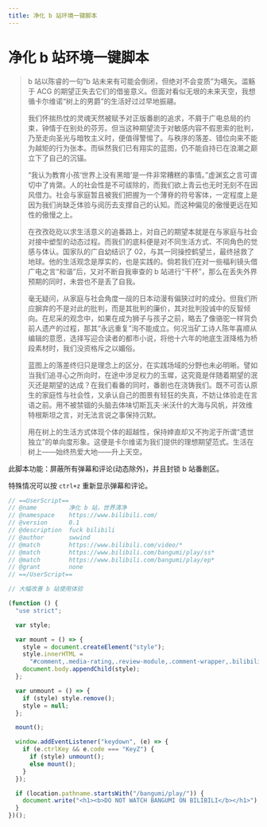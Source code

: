 ```yaml
---
title: 净化 b 站环境一键脚本
---
```


# 净化 b 站环境一键脚本

<vue-metadata author="swwind" time="2021-4-4" tags="javascript"></vue-metadata>

> b 站以陈睿的一句“b 站未来有可能会倒闭，但绝对不会变质”为嚆矢。滥觞于 ACG 的期望正失去它们的借鉴意义。但面对看似无垠的未来天空，我想循卡尔维诺“树上的男爵”的生活好过过早地振翮。
>
> 我们怀揣热忱的灵魂天然被赋予对正版番剧的追求，不屑于广电总局的约束，钟情于在别处的芬芳。但当这种期望流于对敏感内容不假思索的批判，乃至走向圣光与暗牧主义时，便值得警惕了。与秩序的落差、错位向来不能为越矩的行为张本。而纵然我们已有翔实的蓝图，仍不能自持已在浪潮之巅立下了自己的沉锚。
>
> “我认为教育小孩‘世界上没有黑暗’是一件非常糟糕的事情。”虚渊玄之言可谓切中了肯綮。人的社会性是不可祓除的，而我们欲上青云也无时无刻不在因风借力。社会与家庭暂且被我们把握为一个薄脊的符号客体，一定程度上是因为我们尚缺乏体验与阅历去支撑自己的认知。而这种偏见的傲慢更远在知性的傲慢之上。
>
> 在孜孜矻矻以求生活意义的追番路上，对自己的期望本就是在与家庭与社会对接中塑型的动态过程。而我们的底料便是对不同生活方式、不同角色的觉感与体认。国家队的广自幼结识了 02，与其一同操控鹤望兰，最终拯救了地球。他的生活观念是厚实的，也是实践的。倘若我们在对一些福利镜头借广电之言“和谐”后，又对不断自我审查的 b 站进行“干杯”，那么在丢失外界预期的同时，未尝也不是丢了自我。
>
> 毫无疑问，从家庭与社会角度一觇的日本动漫有偏狭过时的成分。但我们所应摒弃的不是对此的批判，而是其批判的廉价，其对批判投诚中的反智倾向。在尼采的观念中，如果在成为狮子与孩子之前，略去了像骆驼一样背负前人遗产的过程，那其“永远重复”洵不能成立。何况当矿工诗人陈年喜顺从编辑的意愿，选择写迎合读者的都市小说，将他十六年的地底生涯降格为桥段素材时，我们没资格斥之以媚俗。
>
> 蓝图上的落差终归只是理念上的区分，在实践场域的分野也未必明晰。譬如当我们追寻心之所向时，在途中涉足权力的玉墀，这究竟是伴随着期望的泯灭还是期望的达成？在我们看番的同时，番剧也在浇铸我们。既不可否认原生的家庭性与社会性，又承认自己的图景有轻狂的失真，不妨让体验走在言语之前。用不被禁锢的头脑去体味切斯瓦夫·米沃什的大海与风帆，并效维特根斯坦之言，对无法言说之事保持沉默。
>
> 用在树上的生活方式体现个体的超越性，保持婞直却又不拘泥于所谓“遗世独立”的单向度形象。这便是卡尔维诺为我们提供的理想期望范式。生活在树上——始终热爱大地——升上天空。

此脚本功能：屏蔽所有弹幕和评论(动态除外)，并且封锁 b 站番剧区。

特殊情况可以按 `ctrl+z` 重新显示弹幕和评论。

```js
// ==UserScript==
// @name         净化 b 站，世界清净
// @namespace    https://www.bilibili.com/
// @version      0.1
// @description  fuck bilibili
// @author       swwind
// @match        https://www.bilibili.com/video/*
// @match        https://www.bilibili.com/bangumi/play/ss*
// @match        https://www.bilibili.com/bangumi/play/ep*
// @grant        none
// ==/UserScript==

// 大幅改善 b 站使用体验

(function () {
  "use strict";

  var style;

  var mount = () => {
    style = document.createElement("style");
    style.innerHTML =
      "#comment,.media-rating,.review-module,.comment-wrapper,.bilibili-player-video-danmaku{opacity:0;}";
    document.body.appendChild(style);
  };

  var unmount = () => {
    if (style) style.remove();
    style = null;
  };

  mount();

  window.addEventListener("keydown", (e) => {
    if (e.ctrlKey && e.code === "KeyZ") {
      if (style) unmount();
      else mount();
    }
  });

  if (location.pathname.startsWith("/bangumi/play/")) {
    document.write("<h1><b>DO NOT WATCH BANGUMI ON BILIBILI</b></h1>");
  }
})();
```
